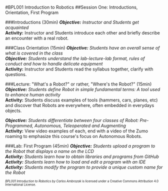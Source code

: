 #BPL001 Introduction to Robotics
##Session One: Introductions, Orientation, First Program

###Introductions (30min)
_**Objective:** Instructor and Students get acquainted_<br>
**Activity:** Instructor and Students introduce each other and briefly describe an encounter with a real robot.

###Class Orientation (15min)
_**Objective:** Students have an overall sense of what is covered in the class_<br>
_**Objective:** Students understand the lab-lecture-lab format, rules of conduct and how to handle delicate equipment_<br>
**Activity:** Instructor and Students read the syllabus together, clarify with questions.

###Lecture: "What's a Robot?" or rather, "Where's the Robot?" (15min)
_**Objective:** Students define Robot in simple fundamental terms: A tool used to enhance human activity_<br>
**Activity:** Students discuss examples of tools (hammers, cars, planes, etc) and discover that Robots are everywhere, often embedded in everydays objects.

_**Objective:** Students differentiate between four classes of Robot: Pre-Programmed, Autonomous, Teleoperated and Augmenting_<br>
**Activity:** View video examples of each, end with a video of the Zumo roaming to emphasize this course's focus on Autonomous Robots.


###Lab: First Program (45min)
_**Objective:** Students upload a program to the Robot that displays a name on the LCD_<br>
_**Activity:** Students learn how to obtain libraries and programs from GitHub_<br>
_**Activity:** Students learn how to load and edit a program with an IDE_<br>
_**Activity:** Students modify the program to provide a unique custom name for the Robot_<br>

<sup><sub>*BPL001 Introduction to Robotics by Carlos Ambrozak* is licensed under a Creative Commons Attribution 4.0 International License.</sub></sup>
